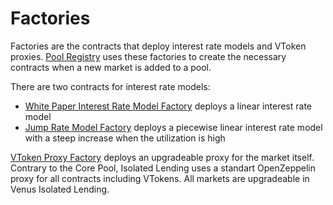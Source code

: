 # Factories

Factories are the contracts that deploy interest rate models and VToken proxies. [Pool Registry](../pool-registry.md) uses these factories to create the necessary contracts when a new market is added to a pool.

There are two contracts for interest rate models:
* [White Paper Interest Rate Model Factory](./white-paper-interest-rate-model-factory.md) deploys a linear interest rate model
* [Jump Rate Model Factory](./jump-rate-model-factory.md) deploys a piecewise linear interest rate model with a steep increase when the utilization is high

[VToken Proxy Factory](./vtoken-proxy-factory.md) deploys an upgradeable proxy for the market itself. Contrary to the Core Pool, Isolated Lending uses a standart OpenZeppelin proxy for all contracts including VTokens. All markets are upgradeable in Venus Isolated Lending.
